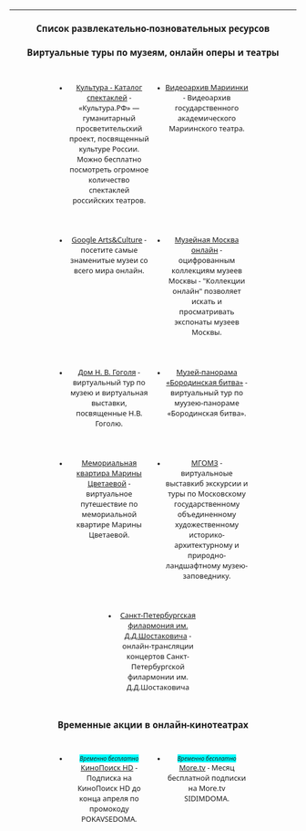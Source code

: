 
<style>
* {
    font-family: 'Noto Sans', sans-serif;
    font-size: 0.8rem;
    }

li {
    text-align: center;
}

h2, h3 {
    text-align: center;
    font-size: 1.2rem;
}

em {
    background-color: aqua;
}


ul {
    display: flex;
    flex-flow: row wrap;
    justify-content: center;
    
}

li {
    width: 95%;
    margin: 0.45rem;

}

	@media (min-width: 640px) {
		li {
            width: 30%;
            margin: 1rem;
		}
		li>p, li a {
            font-size: 1rem;
		}
	}

</style>
---
## Список развлекательно-позновательных ресурсов

### Виртуальные туры по музеям, онлайн оперы и театры

* [Культура - Каталог спектаклей](https://www.culture.ru/theaters/performances "Культура - Каталог спектаклей") - «Культура.РФ» — гуманитарный просветительский проект, посвященный культуре России. Можно бесплатно посмотреть огромное количество спектаклей российских театров.

* [Видеоархив Мариинки](https://mariinsky.tv/v "Видеоархив Мариинки") - Видеоархив государственного академического Мариинского театра.

* [Google Arts&Culture](https://artsandculture.google.com/project/street-view "Google Arts&Culture") - посетите самые знаменитые музеи со всего мира онлайн.

* [Музейная Москва онлайн](https://union.catalog.mos.ru/ "Музейная Москва онлайн") - оцифрованным коллекциям музеев Москвы - "Коллекции онлайн" позволяет искать и просматривать экспонаты музеев Москвы.

* [Дом Н. В. Гоголя](http://domgogolya.ru/museum/virtual/ "Дом Н. В. Гоголя — мемориальный музей и научная библиотека") - виртуальный тур по музею и виртуальная выставки, посвященные Н.В. Гоголю.

* [Музей-панорама «Бородинская битва»](http://mpbb.ru/data/vtours/borodino/?lp=p1&lang=ru "Музей-панорама «Бородинская битва»") - виртуальный тур по муузею-панораме «Бородинская битва».

* [Мемориальная квартира Марины Цветаевой](http://www.dommuseum.ru/3dtour/ "Мемориальная квартира Марины Цветаевой") - виртуальное путешествие по мемориальной квартире Марины Цветаевой.

* [МГОМЗ](http://www.mgomz.ru/posetitelyam/virtualnyiy-muzey/ "МГОМЗ") - виртуальноые выставкиб экскурсии и туры по Московскому государственному объединенному художественному историко-архитектурному и природно-ландшафтному музею-заповеднику.

* [Санкт-Петербургская филармония им. Д.Д.Шостаковича](https://www.philharmonia.spb.ru/media/online/ "Санкт-Петербургская филармония им. Д.Д.Шостаковича") - онлайн-трансляции концертов Санкт-Петербургской филармонии им. Д.Д.Шостаковича


### Временные акции в онлайн-кинотеатрах

* *Временно бесплатно* <br> [КиноПоиск HD](https://t.me/kinopoiskhdhd/759/ "КиноПоиск HD") - Подписка на КиноПоиск HD до конца апреля по промокоду POKAVSEDOMA.

* *Временно бесплатно* <br> [More.tv](https://more.tv/authentication "More.tv") - Месяц бесплатной подписки на More.tv SIDIMDOMA.







